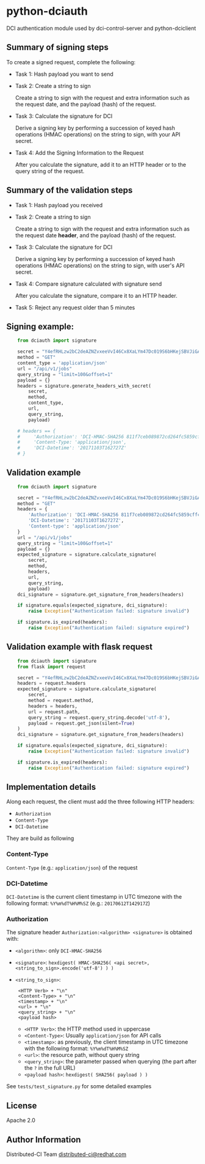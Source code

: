 # python-dciauth

DCI authentication module used by dci-control-server and python-dciclient

## Summary of signing steps

To create a signed request, complete the following:

 * Task 1: Hash payload you want to send

 * Task 2: Create a string to sign

   Create a string to sign with the request and extra information such as the request date, and the payload (hash) of the request.

 * Task 3: Calculate the signature for DCI

   Derive a signing key by performing a succession of keyed hash operations (HMAC operations) on the string to sign, with your API secret.

 * Task 4: Add the Signing Information to the Request

   After you calculate the signature, add it to an HTTP header or to the query string of the request.

## Summary of the validation steps

 * Task 1: Hash payload you received

 * Task 2: Create a string to sign

   Create a string to sign with the request and extra information such as the request date **header**, and the payload (hash) of the request.

 * Task 3: Calculate the signature for DCI

   Derive a signing key by performing a succession of keyed hash operations (HMAC operations) on the string to sign, with user's API secret.

 * Task 4: Compare signature calculated with signature send

   After you calculate the signature, compare it to an HTTP header.

 * Task 5: Reject any request older than 5 minutes

## Signing example:

```python
    from dciauth import signature

    secret = "Y4efRHLzw2bC2deAZNZvxeeVvI46Cx8XaLYm47Dc019S6bHKejSBVJiGAfHbZLIN"
    method = "GET"
    content_type = 'application/json'
    url = "/api/v1/jobs"
    query_string = "limit=100&offset=1"
    payload = {}
    headers = signature.generate_headers_with_secret(
        secret,
        method,
        content_type,
        url,
        query_string,
        payload)

    # headers == {
    #     'Authorization': 'DCI-HMAC-SHA256 811f7ceb089872cd264fc5859cffcd6ddfbe8ce851f0743199ad4c96470c6b6b',
    #     'Content-Type: 'application/json',
    #     'DCI-Datetime': '20171103T162727Z'
    # }
```

## Validation example

```python
    from dciauth import signature

    secret = "Y4efRHLzw2bC2deAZNZvxeeVvI46Cx8XaLYm47Dc019S6bHKejSBVJiGAfHbZLIN"
    method = "GET"
    headers = {
        'Authorization': 'DCI-HMAC-SHA256 811f7ceb089872cd264fc5859cffcd6ddfbe8ce851f0743199ad4c96470c6b6b',
        'DCI-Datetime': '20171103T162727Z',
        'Content-type': 'application/json'
    }
    url = "/api/v1/jobs"
    query_string = "limit=100&offset=1"
    payload = {}
    expected_signature = signature.calculate_signature(
        secret,
        method,
        headers,
        url,
        query_string,
        payload)
    dci_signature = signature.get_signature_from_headers(headers)

    if signature.equals(expected_signature, dci_signature):
        raise Exception("Authentication failed: signature invalid")

    if signature.is_expired(headers):
        raise Exception("Authentication failed: signature expired")

```

## Validation example with flask request

```python
    from dciauth import signature
    from flask import request

    secret = "Y4efRHLzw2bC2deAZNZvxeeVvI46Cx8XaLYm47Dc019S6bHKejSBVJiGAfHbZLIN"
    headers = request.headers
    expected_signature = signature.calculate_signature(
        secret,
        method = request.method,
        headers = headers,
        url = request.path,
        query_string = request.query_string.decode('utf-8'),
        payload = request.get_json(silent=True)
    )
    dci_signature = signature.get_signature_from_headers(headers)

    if signature.equals(expected_signature, dci_signature):
        raise Exception("Authentication failed: signature invalid")

    if signature.is_expired(headers):
        raise Exception("Authentication failed: signature expired")

```

## Implementation details

Along each request, the client must add the three following HTTP headers:

 * `Authorization`
 * `Content-Type`
 * `DCI-Datetime`

They are build as following

### Content-Type

`Content-Type` (e.g.: `application/json`) of the request

### DCI-Datetime

`DCI-Datetime` is the current client timestamp in UTC timezone with the following format: `%Y%m%dT%H%M%SZ` (e.g.: `20170612T142917Z`)

### Authorization

The signature header `Authorization:<algorithm> <signature>` is obtained with:

 * `<algorithm>`: only `DCI-HMAC-SHA256`
 * `<signature>`: `hexdigest( HMAC-SHA256( <api secret>, <string_to_sign>.encode('utf-8') ) )`
 * `<string_to_sign>`:

        <HTTP Verb> + "\n"
        <Content-Type> + "\n"
        <timestamp> + "\n"
        <url> + "\n"
        <query_string> + "\n"
        <payload hash>

     * `<HTTP Verb>`: the HTTP method used in uppercase
     * `<Content-Type>`: Usually `application/json` for API calls
     * `<timestamp>`: as previously, the client timestamp in UTC timezone with the following format: `%Y%m%dT%H%M%SZ`
     * `<url>`: the resource path, without query string
     * `<query_string>`: the parameter passed when querying (the part after the `?` in the full URL)
     * `<payload hash>`: `hexdigest( SHA256( payload ) )`

See `tests/test_signature.py` for some detailed examples

## License

Apache 2.0


## Author Information

Distributed-CI Team  <distributed-ci@redhat.com>
